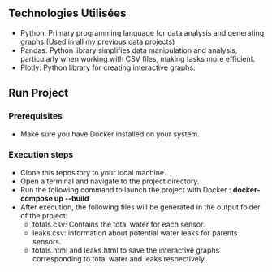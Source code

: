 ## Technologies Utilisées
- Python: Primary programming language for data analysis and generating graphs.(Used in all my previous data projects)
- Pandas: Python library simplifies data manipulation and analysis, particularly when working with CSV files, making tasks more efficient.
- Plotly: Python library for creating interactive graphs.
## Run Project
### Prerequisites
- Make sure you have Docker installed on your system.
### Execution steps
- Clone this repository to your local machine.
- Open a terminal and navigate to the project directory.
- Run the following command to launch the project with Docker :  **docker-compose up --build**
-  After execution, the following files will be generated in the output folder of the project:
    - totals.csv: Contains the total water for each sensor.
    - leaks.csv: information about potential water leaks for parents sensors. 
    - totals.html and leaks.html to save the interactive graphs corresponding to total water and leaks respectively.
